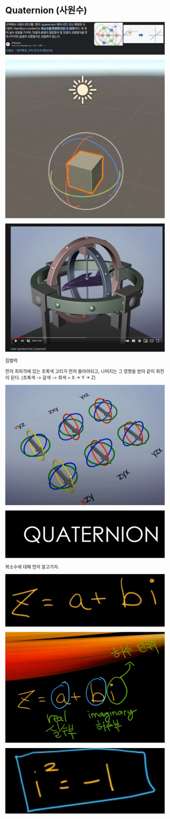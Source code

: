 # Quaternion (사원수)

![image-20240224150505903](../../../image/image-20240224150505903.png)

![image-20240224150853317](../../../image/image-20240224150853317.png)

![image-20240227154351266](../../../image/image-20240227154351266.png)

짐벌럭

먼저 최외각에 있는 초록색 고리가 먼저 돌아야되고, 나머지는 그 영향을 받아 같이 회전이 된다. (초록색 -> 갈색 -> 회색 = X -> Y -> Z)

![image-20240227164354139](../../../image/image-20240227164354139.png)

![image-20240227164702958](../../../image/image-20240227164702958.png)

복소수에 대해 먼저 알고가자.

![image-20240227164957253](../../../image/image-20240227164957253.png)

![image-20240227165256122](../../../image/image-20240227165256122.png)

![image-20240227170420608](../../../image/image-20240227170420608.png)
